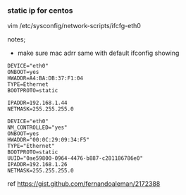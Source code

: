 ### static ip for centos

  vim /etc/sysconfig/network-scripts/ifcfg-eth0

notes;

- make sure mac adrr same with default ifconfig showing

```
DEVICE="eth0"
ONBOOT=yes
HWADDR=A4:BA:DB:37:F1:04
TYPE=Ethernet
BOOTPROTO=static

IPADDR=192.168.1.44
NETMASK=255.255.255.0
```

```
DEVICE="eth0"
NM_CONTROLLED="yes"
ONBOOT=yes
HWADDR="00:0C:29:09:34:F5"
TYPE="Ethernet"
BOOTPROTO=static
UUID="0ae59800-0964-4476-b887-c281186786e0"
IPADDR=192.168.1.26
NETMASK=255.255.255.0
```

ref https://gist.github.com/fernandoaleman/2172388
